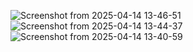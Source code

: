 ![Screenshot from 2025-04-14 13-46-51](https://github.com/user-attachments/assets/9f1325c4-d694-490b-ac2b-323b2f061303)
![Screenshot from 2025-04-14 13-44-37](https://github.com/user-attachments/assets/f4b93c9e-930e-4307-813f-ae3f527902e6)
![Screenshot from 2025-04-14 13-40-59](https://github.com/user-attachments/assets/ad6393e3-1a0e-404f-aab6-4a2dc27e2836)
